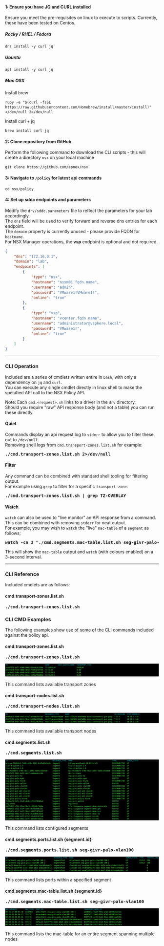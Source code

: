 #### 1: Ensure you have JQ and CURL installed
Ensure you meet the pre-requisites on linux to execute to scripts.
Currently, these have been tested on Centos.

##### Rocky / RHEL / Fedora
```shell
dns install -y curl jq
```

##### Ubuntu
```shell
apt install -y curl jq
```

##### Mac OSX
Install brew
```shell
ruby -e "$(curl -fsSL https://raw.githubusercontent.com/Homebrew/install/master/install)" </dev/null 2>/dev/null
```

Install curl + jq
```shell
brew install curl jq
```

#### 2: Clone repository from GitHub
Perform the following command to download the CLI scripts - this will create a directory `nsx` on your local machine
```shell
git clone https://github.com/apnex/nsx
```

#### 3: Navigate to `/policy` for latest api commands
```shell
cd nsx/policy
```

#### 4: Set up sddc endpoints and parameters
Modify the `drv/sddc.parameters` file to reflect the parameters for your lab accordingly.  
The `dns` field will be used to verify forward and reverse dns entries for each endpoint.  
The `domain` property is currently unused - please provide FQDN for `hostname`.  
For NSX Manager operations, the **vsp** endpoint is optional and not required.  
```json
{
	"dns": "172.16.0.1",
	"domain": "lab",
	"endpoints": [
		{
			"type": "nsx",
			"hostname": "nsxm01.fqdn.name",
			"username": "admin",
			"password": "VMware1!VMware1!",
			"online": "true"
		},
		{
			"type": "vsp",
			"hostname": "vcenter.fqdn.name",
			"username": "administrator@vsphere.local",
			"password": "VMware1!",
			"online": "true"
		}
	]
}
```

---
### CLI Operation
Included are a series of cmdlets written entire in `bash`, with only a dependency on `jq` and `curl`.  
You can execute any single cmdlet directly in linux shell to make the specified API call to the NSX Policy API.  

Note: Each `cmd.<request>.sh` links to a driver in the `drv` directory.  
Should you require "raw" API response body (and not a table) you can run these directly.  

#### Quiet
Commands display an api request log to `stderr` to allow you to filter these out to `/dev/null`.  
Removing shell logs from `cmd.transport-zones.list.sh` for example:  
<pre>
<b>./cmd.transport-zones.list.sh 2>/dev/null</b>
</pre>

#### Filter
Any command can be combined with standard shell tooling for filtering output.  
For example using `grep` to filter for a specific `transport-zone`:  
<pre>
<b>./cmd.transport-zones.list.sh | grep TZ-OVERLAY</b>
</pre>

#### Watch
`watch` can also be used to "live monitor" an API response from a command.  
This can be combined with removing `stderr` for neat output.  
For example, you may wish to `watch` the "live" `mac-table` of a `segment` as follows;  
<pre>
<b>watch -cn 3 "./cmd.segments.mac-table.list.sh seg-givr-palo-vlan100 2>/dev/null"</b>
</pre>

This will show the `mac-table` output and `watch` (with colours enabled) on a 3-second interval.  

---
### CLI Reference
Included cmdlets are as follows:  

#### <b>cmd.transport-zones.list.sh</b>
<pre>
<b>./cmd.transport-zones.list.sh</b>
</pre>

### CLI CMD Examples
The following examples show use of some of the CLI commands included against the policy api.  

#### <b>cmd.transport-zones.list.sh</b>
<pre>
<b>./cmd.transport-zones.list.sh</b>
</pre>

![transport-zones](../images/transport-zones.png)

This command lists available transport zones  

#### <b>cmd.transport-nodes.list.sh</b>
<pre>
<b>./cmd.transport-nodes.list.sh</b>
</pre>

![transport-nodes](../images/transport-nodes.png)

This command lists available transport nodes  

#### <b>cmd.segments.list.sh</b>
<pre>
<b>./cmd.segments.list.sh</b>
</pre>

![segments](../images/segments.png)

This command lists configured segments  

#### <b>cmd.segments.ports.list.sh</b> {<b>segment.id</b>}
<pre>
<b>./cmd.segments.ports.list.sh seg-givr-palo-vlan100</b>
</pre>

![segment-ports](../images/segment-ports.png)

This command lists ports within a specified segment

#### <b>cmd.segments.mac-table.list.sh</b> {<b>segment.id</b>}
<pre>
<b>./cmd.segments.mac-table.list.sh seg-givr-palo-vlan100</b>
</pre>

![segments-mac-table](../images/mac-table.png)

This command lists the mac-table for an entire segment spanning multiple nodes
